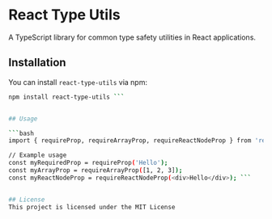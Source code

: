 # React Type Utils

A TypeScript library for common type safety utilities in React applications.

## Installation

You can install `react-type-utils` via npm:

```bash
npm install react-type-utils ```


## Usage

```bash
import { requireProp, requireArrayProp, requireReactNodeProp } from 'react-type-utils';

// Example usage
const myRequiredProp = requireProp('Hello');
const myArrayProp = requireArrayProp([1, 2, 3]);
const myReactNodeProp = requireReactNodeProp(<div>Hello</div>); ```


## License
This project is licensed under the MIT License